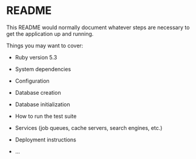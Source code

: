 # README

This README would normally document whatever steps are necessary to get the
application up and running.

Things you may want to cover:

* Ruby version 5.3

* System dependencies

* Configuration

* Database creation

* Database initialization

* How to run the test suite

* Services (job queues, cache servers, search engines, etc.)

* Deployment instructions

* ...
